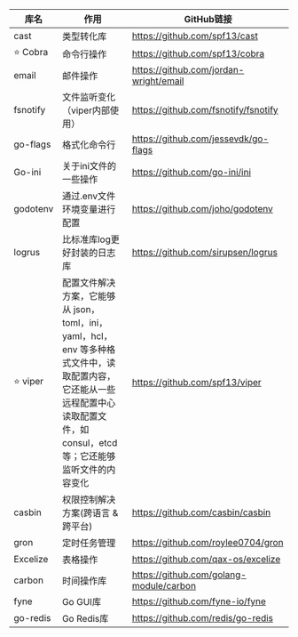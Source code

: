 | 库名         | 作用                                                         | GitHub链接                              |
| ------------ | ------------------------------------------------------------ | --------------------------------------- |
| cast         | 类型转化库                                                   | https://github.com/spf13/cast           |
| :star: Cobra | 命令行操作                                                   | https://github.com/spf13/cobra          |
| email        | 邮件操作                                                     | https://github.com/jordan-wright/email  |
| fsnotify     | 文件监听变化（viper内部使用）                                | https://github.com/fsnotify/fsnotify    |
| go-flags     | 格式化命令行                                                 | https://github.com/jessevdk/go-flags    |
| Go-ini       | 关于ini文件的一些操作                                        | https://github.com/go-ini/ini           |
| godotenv     | 通过.env文件环境变量进行配置                                 | https://github.com/joho/godotenv        |
| logrus       | 比标准库log更好封装的日志库                                  | https://github.com/sirupsen/logrus      |
| :star: viper | 配置文件解决方案，它能够从 json，toml，ini，yaml，hcl，env 等多种格式文件中，读取配置内容，它还能从一些远程配置中心读取配置文件，如consul，etcd等；它还能够监听文件的内容变化 | https://github.com/spf13/viper          |
| casbin       | 权限控制解决方案(跨语言 & 跨平台)                            | https://github.com/casbin/casbin        |
| gron         | 定时任务管理                                                 | https://github.com/roylee0704/gron      |
| Excelize     | 表格操作                                                     | https://github.com/qax-os/excelize      |
| carbon       | 时间操作库                                                   | https://github.com/golang-module/carbon |
| fyne         | Go GUI库                                                     | https://github.com/fyne-io/fyne         |
| go-redis     | Go Redis库                                                   | https://github.com/redis/go-redis       |